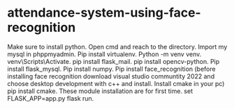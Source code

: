 # attendance-system-using-face-recognition
Make sure to install python.
Open cmd and reach to the directory.
Import my mysql in phppmyadmin.
Pip install virtualenv.
Python -m venv venv.
venv\Scripts\Activate.
pip install flask_mail.
pip install opencv-python.
Pip install flask_mysql.
Pip install numpy.
Pip install face_recognition (before installing face recognition download visual studio communtity 2022 and choose desktop development with c++ and install. Install cmake in your pc)
pip install cmake.
These module installation are for first time.
set FLASK_APP=app.py
flask run.
